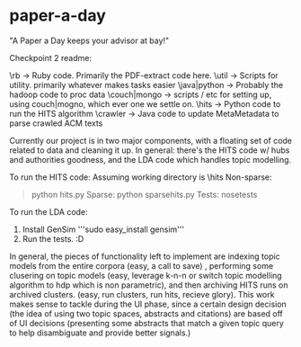 paper-a-day
===========

"A Paper a Day keeps your advisor at bay!"

Checkpoint 2 readme: 

\rb -> Ruby code. Primarily the PDF-extract code here.
\util -> Scripts for utility. primarily whatever makes tasks easier
\java|python -> Probably the hadoop code to proc data
\couch|mongo -> scripts / etc for setting up, using couch|mogno, which ever one we settle on. 
\hits -> Python code to run the HITS algorithm
\crawler -> Java code to update MetaMetadata to parse crawled ACM texts

Currently our project is in two major components, with a floating set of code related to data and cleaning it up. In general: there's the HITS code w/ hubs and authorities goodness, and the LDA code which handles topic modelling. 

To run the HITS code: 
Assuming working directory is \hits
Non-sparse:
  > python hits.py
Sparse:
  > python sparsehits.py
Tests:
  > nosetests

To run the LDA code: 
1. Install GenSim '''sudo easy_install gensim''' 
2. Run the tests. :D 


In general, the pieces of functionality left to implement are indexing topic models from the entire corpora (easy, a call to save) , performing some clusering on topic models (easy, leverage k-n-n or switch topic modelling algorithm to hdp which is non parametric), and then archiving HITS runs on archived clusters. (easy, run clusters, run hits, recieve glory). This work makes sense to tackle during the UI phase, since a certain design decision (the idea of using two
topic spaces, abstracts and citations) are based off of UI decisions (presenting some abstracts that match a given topic query to help disambiguate and provide better signals.) 
